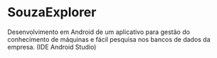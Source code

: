 # SouzaExplorer
Desenvolvimento em Android de um aplicativo para gestão do conhecimento de máquinas e fácil pesquisa nos bancos de dados da empresa. (IDE Android Studio)
